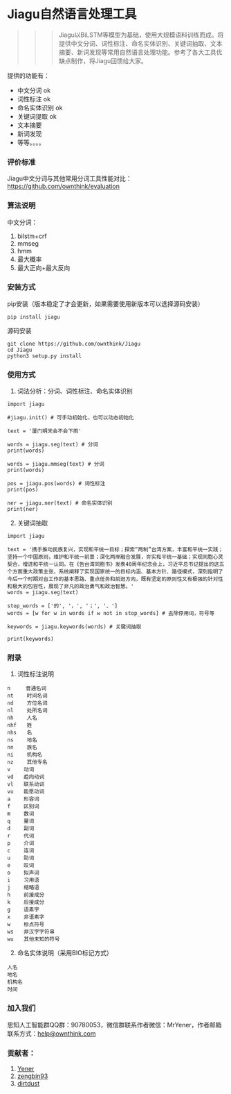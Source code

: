 # Jiagu自然语言处理工具
>>> Jiagu以BiLSTM等模型为基础，使用大规模语料训练而成。将提供中文分词、词性标注、命名实体识别、关键词抽取、文本摘要、新词发现等常用自然语言处理功能。参考了各大工具优缺点制作，将Jiagu回馈给大家。

提供的功能有：
* 中文分词        ok
* 词性标注        ok
* 命名实体识别     ok
* 关键词提取       ok
* 文本摘要
* 新词发现
* 等等。。。。

### 评价标准
Jiagu中文分词与其他常用分词工具性能对比：https://github.com/ownthink/evaluation

### 算法说明
中文分词：
1. bilstm+crf
2. mmseg
3. hmm
4. 最大概率
5. 最大正向+最大反向


### 安装方式
pip安装（版本稳定了才会更新，如果需要使用新版本可以选择源码安装）
```shell
pip install jiagu
```
源码安装
```shell
git clone https://github.com/ownthink/Jiagu
cd Jiagu
python3 setup.py install
```

### 使用方式
1. 词法分析：分词、词性标注、命名实体识别
```python3
import jiagu

#jiagu.init() # 可手动初始化，也可以动态初始化

text = '厦门明天会不会下雨'

words = jiagu.seg(text) # 分词
print(words)

words = jiagu.mmseg(text) # 分词
print(words)

pos = jiagu.pos(words) # 词性标注
print(pos)

ner = jiagu.ner(text) # 命名实体识别
print(ner)
```

2. 关键词抽取
```python3
import jiagu

text = '携手推动民族复兴，实现和平统一目标；探索“两制”台湾方案，丰富和平统一实践；坚持一个中国原则，维护和平统一前景；深化两岸融合发展，夯实和平统一基础；实现同胞心灵契合，增进和平统一认同。在《告台湾同胞书》发表40周年纪念会上，习近平总书记提出的这五个方面重大政策主张，系统阐释了实现国家统一的目标内涵、基本方针、路径模式，深刻指明了今后一个时期对台工作的基本思路、重点任务和前进方向，既有坚定的原则性又有极强的针对性和极大的包容性，展现了非凡的政治勇气和政治智慧。'
words = jiagu.seg(text)

stop_words = ['的', '，', '；', '、']
words = [w for w in words if w not in stop_words] # 去除停用词，符号等

keywords = jiagu.keywords(words) # 关键词抽取

print(keywords)
```


### 附录
1. 词性标注说明
```text
n　　　普通名词
nt　 　时间名词
nd　 　方位名词
nl　 　处所名词
nh　 　人名
nhf　　姓
nhs　　名
ns　 　地名
nn 　　族名
ni 　　机构名
nz 　　其他专名
v　　 动词
vd　　趋向动词
vl　　联系动词
vu　　能愿动词
a　 　形容词
f　 　区别词
m　 　数词　　
q　 　量词
d　 　副词
r　 　代词
p　　 介词
c　 　连词
u　　 助词
e　 　叹词
o　 　拟声词
i　 　习用语
j　　 缩略语
h　　 前接成分
k　　 后接成分
g　 　语素字
x　 　非语素字
w　 　标点符号
ws　　非汉字字符串
wu　　其他未知的符号
```

2. 命名实体说明（采用BIO标记方式）
```text
人名
地名
机构名
时间
```

### 加入我们
思知人工智能群QQ群：90780053，微信群联系作者微信：MrYener，作者邮箱联系方式：help@ownthink.com

### 贡献者：
1. [Yener](https://github.com/ownthink)
2. [zengbin93](https://github.com/zengbin93)
3. [dirtdust](https://github.com/dirtdust)


